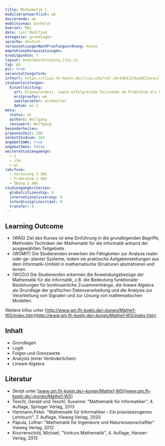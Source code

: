 ```yaml
---
title: Mathematik 1
modulverantwortlich: wk
dozierende: wk
modulniveau: bachelor
kuerzel: MA1
date: Last Modified
kategorie: grundlagen
sprache: deutsch
voraussetzungenNachPruefungsordnung: keine
empfohleneVoraussetzungen: 
kreditpunkte: 7
layout: modulbeschreibung.11ty.js
typ: pm
pvl: true
veranstaltungsform: 
infourl: https://ilias.th-koeln.de/ilias.php?ref_id=1664123&cmdClass=ilobjcoursegui&cmdNode=w4:l5&baseClass=ilrepositorygui&redirectSource=ilcourseregistrationgui&cmdMode=
studienleistungen:
  Einzelleistung:
    art: Klausurarbeit, sowie erfolgreiche Teilnahme am Praktikum als Prüfungsvorleistung
    erstpruefer: wk
    zweitpruefer: aschmitter
    datum: ws-1
meta:
  status: ok  
  authors: Wolfgang
  reviewers: Wolfgang
besonderheiten: 
praesenzZeit: 108
selbstStudium: 102
angebotImWs: true
angebotImSs: false
weitereStudiengaenge: 
  - i
  - itm
  - wi
lehrform:
  - Vorlesung 3 SWS
  - Praktikum 1 SWS
  - Übung 2 SWS
studiengangkriterien:
  globalcitizenship: 0
  internationalisierung: 0
  interdisziplinaritaet: 0
  transfer: 0  
---
```


## Learning Outcome

- (WAS) Ziel des Kurses ist eine Einführung in die grundlegenden Begriffe, Methoden Techniken der Mathematik für die Informatik anhand der ausgewählten Teilgebiete.
- (WOMIT) Die Studierenden erwerben die Fähigkeiten zur Analyse realer oder ge- planter Systeme, indem sie praktische Aufgabenstellungen aus dem Informatik-Umfeld in mathematische Strukturen abstrahieren und lernen.
- (WOZU) Die Studierenden erkennen die Anwendungsbezüge der Mathematik für die Informatik, z.B. die Bedeutung funktionaler Beziehungen für kontinuierliche Zusammenhänge, die lineare Algebra als Grundlage der grafischen Datenverarbeitung und die Analysis zur Verarbeitung von Signalen und zur Lösung von mathematischen Modellen.

Weitere Infos unter [http://www.gm.fh-koeln.de/~konen/Mathe1-WS/index.htm](http://www.gm.fh-koeln.de/~konen/Mathe1-WS/index.htm).

## Inhalt
- Grundlagen
- Logik
- Folgen und Grenzwerte
- Analysis (einer Veränderlichen) 
- Lineare Algebra

## Literatur
- Skript unter [www.gm.fh-koeln.de/~konen/Mathe1-WS](www.gm.fh-koeln.de/~konen/Mathe1-WS)
- Teschl, Gerald und Teschl, Susanne: "Mathematik für Informatiker", 4. Auflage, Springer Verlag, 2013
- Hartmann,Peter: "Mathematik für Informatiker – Ein praxisbezogenes Lehrbuch", 7. Auflage, Vieweg Verlag, 2020
- Papula, Lothar: "Mathematik für Ingenieure und Naturwissenschaftler" Vieweg Verlag, 2012
- Knorrenschild, Michael, "Vorkurs Mathematik", 4. Auflage, Hanser-Verlag, 2013


